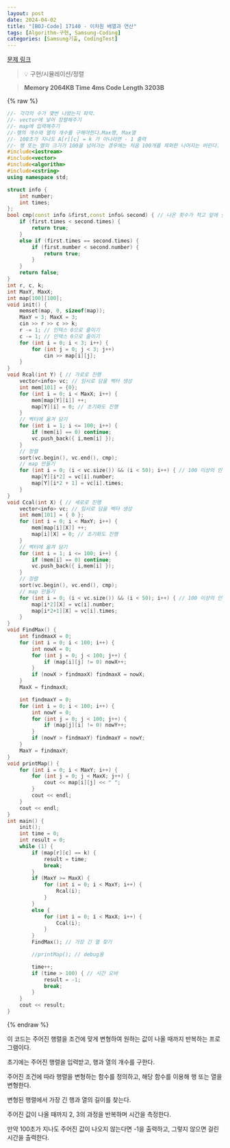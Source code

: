 ```yaml
---
layout: post
date: 2024-04-02
title: "[BOJ-Code] 17140 - 이차원 배열과 연산"
tags: [Algorithm-구현, Samsung-Coding]
categories: [Samsung기출, CodingTest]
---
```


[문제 링크](https://www.acmicpc.net/problem/17140)


> 💡 구현/시뮬레이션/정렬


> **Memory   2064KB                                   Time   4ms                               Code Length   3203B**



{% raw %}
```c++
//- 각각의 수가 몇번 나왔는지 파악.
//- vector에 넣어 정렬해주기
//- map에 입력해주기
//-행의 개수와 열의 개수를 구해야한다.Max행, Max열
//- 100초가 지나도 A[r][c] = k 가 아니라면 - 1 출력
//- 행 또는 열의 크기가 100을 넘어가는 경우에는 처음 100개를 제외한 나머지는 버린다.
#include<iostream>
#include<vector>
#include<algorithm>
#include<cstring>
using namespace std;

struct info {
	int number;
	int times;
};
bool cmp(const info &first,const info& second) { // 나온 횟수가 적고 앞에 숫자가 작은 순대로
	if (first.times < second.times) {
		return true;
	}
	else if (first.times == second.times) {
		if (first.number < second.number) {
			return true;
		}
	}
	return false;
}
int r, c, k;
int MaxY, MaxX;
int map[100][100];
void init() {
	memset(map, 0, sizeof(map));
	MaxY = 3; MaxX = 3;
	cin >> r >> c >> k;
	r -= 1; // 인덱스 0으로 줄이기
	c -= 1; // 인덱스 0으로 줄이기
	for (int i = 0; i < 3; i++) {
		for (int j = 0; j < 3; j++)
			cin >> map[i][j];
	}
}
void Rcal(int Y) { // 가로로 진행
	vector<info> vc; // 임시로 담을 벡터 생성
	int mem[101] = {0};
	for (int i = 0; i < MaxX; i++) {
		mem[map[Y][i]] ++;
		map[Y][i] = 0; // 초기화도 진행
	}
	// 벡터에 옮겨 담기
	for (int i = 1; i <= 100; i++) {
		if (mem[i] == 0) continue;
		vc.push_back({ i,mem[i] });
	}
	// 정렬
	sort(vc.begin(), vc.end(), cmp);
	// map 만들기
	for (int i = 0; (i < vc.size()) && (i < 50); i++) { // 100 이상의 인덱스는 버림.
		map[Y][i*2] = vc[i].number;
		map[Y][i*2 + 1] = vc[i].times;
	}
}
void Ccal(int X) { // 세로로 진행
	vector<info> vc; // 임시로 담을 벡터 생성
	int mem[101] = { 0 };
	for (int i = 0; i < MaxY; i++) {
		mem[map[i][X]] ++;
		map[i][X] = 0; // 초기화도 진행
	}
	// 벡터에 옮겨 담기
	for (int i = 1; i <= 100; i++) {
		if (mem[i] == 0) continue;
		vc.push_back({ i,mem[i] });
	}
	// 정렬
	sort(vc.begin(), vc.end(), cmp);
	// map 만들기
	for (int i = 0; (i < vc.size()) && (i < 50); i++) { // 100 이상의 인덱스는 버림.
		map[i*2][X] = vc[i].number;
		map[i*2+1][X] = vc[i].times;
	}
}
void FindMax() {
	int findmaxX = 0;
	for (int i = 0; i < 100; i++) {
		int nowX = 0;
		for (int j = 0; j < 100; j++) {
			if (map[i][j] != 0) nowX++;
		}
		if (nowX > findmaxX) findmaxX = nowX;
	}
	MaxX = findmaxX;

	int findmaxY = 0;
	for (int i = 0; i < 100; i++) {
		int nowY = 0; 
		for (int j = 0; j < 100; j++) {
			if (map[j][i] != 0) nowY++;
		}
		if (nowY > findmaxY) findmaxY = nowY;
	}
	MaxY = findmaxY;
}
void printMap() {
	for (int i = 0; i < MaxY; i++) {
		for (int j = 0; j < MaxX; j++) {
			cout << map[i][j] << " ";
		}
		cout << endl;
	}
	cout << endl;
}
int main() {
	init();
	int time = 0;
	int result = 0;
	while (1) {
		if (map[r][c] == k) {
			result = time;
			break;
		}
		if (MaxY >= MaxX) {
			for (int i = 0; i < MaxY; i++) {
				Rcal(i);
			}
		}
		else {
			for (int i = 0; i < MaxX; i++) {
				Ccal(i);
			}
		}
		FindMax(); // 가장 긴 열 찾기

		//printMap(); // debug용

		time++;
		if (time > 100) { // 시간 오바
			result = -1;
			break;
		}
	}
	cout << result;
}
```
{% endraw %}



이 코드는 주어진 행렬을 조건에 맞게 변형하여 원하는 값이 나올 때까지 반복하는 프로그램이다.

초기에는 주어진 행렬을 입력받고, 행과 열의 개수를 구한다.

주어진 조건에 따라 행렬을 변형하는 함수를 정의하고, 해당 함수를 이용해 행 또는 열을 변형한다.

변형된 행렬에서 가장 긴 행과 열의 길이를 찾는다.

주어진 값이 나올 때까지 2, 3의 과정을 반복하며 시간을 측정한다.

만약 100초가 지나도 주어진 값이 나오지 않는다면 -1을 출력하고, 그렇지 않으면 걸린 시간을 출력한다.

